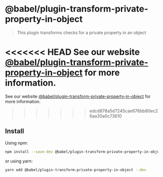 # @babel/plugin-transform-private-property-in-object

> This plugin transforms checks for a private property in an object

<<<<<<< HEAD
See our website [@babel/plugin-transform-private-property-in-object](https://babeljs.io/docs/en/babel-plugin-transform-private-property-in-object) for more information.
=======
See our website [@babel/plugin-transform-private-property-in-object](https://babeljs.io/docs/babel-plugin-transform-private-property-in-object) for more information.
>>>>>>> edcd878a5d7245cae676bb80ec26aa30a0c73610

## Install

Using npm:

```sh
npm install --save-dev @babel/plugin-transform-private-property-in-object
```

or using yarn:

```sh
yarn add @babel/plugin-transform-private-property-in-object --dev
```
